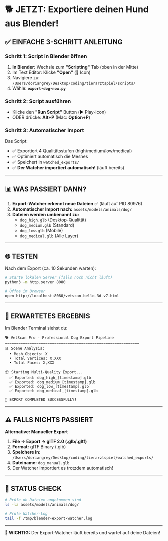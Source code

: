 # 🐕 **JETZT: Exportiere deinen Hund aus Blender!**

## ✅ **EINFACHE 3-SCHRITT ANLEITUNG**

### **Schritt 1: Script in Blender öffnen**
1. **In Blender:** Wechsle zum **"Scripting"** Tab (oben in der Mitte)
2. Im Text Editor: Klicke **"Open"** (📁 Icon)
3. Navigiere zu: `/Users/doriangrey/Desktop/coding/tierarztspiel/scripts/`
4. Wähle: **`export-dog-now.py`**

### **Schritt 2: Script ausführen**
- Klicke den **"Run Script"** Button (▶️ Play-Icon)
- ODER drücke: **Alt+P** (Mac: **Option+P**)

### **Schritt 3: Automatischer Import**
Das Script:
- ✅ Exportiert 4 Qualitätsstufen (high/medium/low/medical)
- ✅ Optimiert automatisch die Meshes
- ✅ Speichert in `watched_exports/`
- ✅ **Der Watcher importiert automatisch!** (läuft bereits)

---

## 📊 **WAS PASSIERT DANN?**

1. **Export-Watcher erkennt neue Dateien** ✅ (läuft auf PID 80976)
2. **Automatischer Import nach:** `assets/models/animals/dog/`
3. **Dateien werden umbenannt zu:**
   - `dog_high.glb` (Desktop-Qualität)
   - `dog_medium.glb` (Standard)
   - `dog_low.glb` (Mobile)
   - `dog_medical.glb` (Alle Layer)

---

## 🌐 **TESTEN**

Nach dem Export (ca. 10 Sekunden warten):

```bash
# Starte lokalen Server (falls noch nicht läuft)
python3 -m http.server 8080

# Öffne im Browser
open http://localhost:8080/vetscan-bello-3d-v7.html
```

---

## 🎯 **ERWARTETES ERGEBNIS**

Im Blender Terminal siehst du:
```
🐕 VetScan Pro - Professional Dog Export Pipeline
============================================================
📊 Scene Analysis:
  • Mesh Objects: X
  • Total Vertices: X,XXX
  • Total Faces: X,XXX

📦 Starting Multi-Quality Export...
  ✅ Exported: dog_high_[timestamp].glb
  ✅ Exported: dog_medium_[timestamp].glb
  ✅ Exported: dog_low_[timestamp].glb
  ✅ Exported: dog_medical_[timestamp].glb

🎉 EXPORT COMPLETED SUCCESSFULLY!
```

---

## ⚠️ **FALLS NICHTS PASSIERT**

**Alternative: Manueller Export**
1. **File → Export → glTF 2.0 (.glb/.gltf)**
2. **Format:** glTF Binary (.glb)
3. **Speichere in:** `/Users/doriangrey/Desktop/coding/tierarztspiel/watched_exports/`
4. **Dateiname:** `dog_manual.glb`
5. Der Watcher importiert es trotzdem automatisch!

---

## 🚀 **STATUS CHECK**

```bash
# Prüfe ob Dateien angekommen sind
ls -la assets/models/animals/dog/

# Prüfe Watcher-Log
tail -f /tmp/blender-export-watcher.log
```

---

**📌 WICHTIG:** Der Export-Watcher läuft bereits und wartet auf deine Dateien!